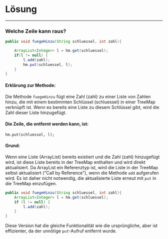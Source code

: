 # Lösung
***

### Welche Zeile kann raus?
````java
public void fuegeHinzu(String schluessel, int zahl){

    ArrayList<Integer> l = hm.get(schluessel);
    if(l != null) {
        l.add(zahl);
        hm.put(schluessel, l);
    }
}
````

#### Erklärung zur Methode:
Die Methode ``fuegeHinzu`` fügt eine Zahl (zahl) zu einer Liste von Zahlen hinzu, die mit einem bestimmten Schlüssel
(schluessel) in einer TreeMap verknüpft ist. Wenn es bereits eine Liste zu diesem Schlüssel gibt, wird die Zahl dieser 
Liste hinzugefügt.

#### Die Zeile, die entfernt werden kann, ist:
```
hm.put(schluessel, l);
```

#### Grund:
Wenn eine Liste (ArrayList<Integer>) bereits existiert und die Zahl (zahl) hinzugefügt wird, ist diese Liste bereits 
in der TreeMap enthalten und wird direkt aktualisiert. Da ArrayList ein Referenztyp ist, wird die Liste in der TreeMap 
selbst aktualisiert ("Call by Reference"), wenn die Methode ``add`` aufgerufen wird. Es ist daher nicht notwendig, 
die aktualisierte Liste erneut mit ``put`` in die TreeMap einzufügen.

````java
public void fuegeHinzu(String schluessel, int zahl){
    ArrayList<Integer> l = hm.get(schluessel);
    if (l != null) {
        l.add(zahl);
    }
}
````

Diese Version hat die gleiche Funktionalität wie die ursprüngliche, aber ist effizienter, da der unnötige ``put``-Aufruf 
entfernt wurde.